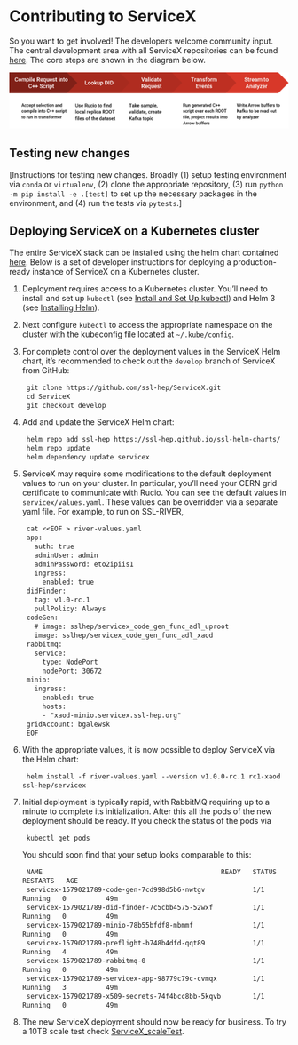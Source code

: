 # Contributing to ServiceX

So you want to get involved! The developers welcome community input. The central development area
with all ServiceX repositories can be found [here](https://github.com/ssl-hep). The core steps are
shown in the diagram below.

![Development](../img/develop.png)

## Testing new changes

[Instructions for testing new changes. Broadly (1) setup testing environment via ``conda`` or
``virtualenv``, (2) clone the appropriate repository, (3) run ``python -m pip install -e .[test]``
to set up the necessary packages in the environment, and (4) run the tests via ``pytests``.]

## Deploying ServiceX on a Kubernetes cluster

The entire ServiceX stack can be installed using the helm chart contained
[here](https://github.com/ssl-hep/ServiceX). Below is a set of developer instructions for deploying
a production-ready instance of ServiceX on a Kubernetes cluster.

1. Deployment requires access to a Kubernetes cluster. You’ll need to install and set up
``kubectl`` (see
[Install and Set Up kubectl](https://kubernetes.io/docs/tasks/tools/install-kubectl/)) and Helm 3
(see [Installing Helm](https://helm.sh/docs/intro/install/)).

2. Next configure ``kubectl`` to access the appropriate namespace on the cluster with the
kubeconfig file located at ``~/.kube/config``.

3. For complete control over the deployment values in the ServiceX Helm chart, it’s recommended to
check out the ``develop`` branch of ServiceX from GitHub:

        git clone https://github.com/ssl-hep/ServiceX.git
        cd ServiceX
        git checkout develop

4. Add and update the ServiceX Helm chart:

        helm repo add ssl-hep https://ssl-hep.github.io/ssl-helm-charts/
        helm repo update
        helm dependency update servicex

5. ServiceX may require some modifications to the default deployment values to run on your cluster.
In particular, you’ll need your CERN grid certificate to communicate with Rucio. You can see the
default values in ``servicex/values.yaml``. These values can be overridden via a separate yaml
file. For example, to run on SSL-RIVER,

        cat <<EOF > river-values.yaml
        app:
          auth: true
          adminUser: admin
          adminPassword: eto2ipiis1
          ingress:
            enabled: true
        didFinder:
          tag: v1.0-rc.1
          pullPolicy: Always
        codeGen:
          # image: sslhep/servicex_code_gen_func_adl_uproot
          image: sslhep/servicex_code_gen_func_adl_xaod
        rabbitmq:
          service:
            type: NodePort
            nodePort: 30672
        minio:
          ingress:
            enabled: true
            hosts:
            - "xaod-minio.servicex.ssl-hep.org"
        gridAccount: bgalewsk
        EOF

6. With the appropriate values, it is now possible to deploy ServiceX via the Helm chart:

        helm install -f river-values.yaml --version v1.0.0-rc.1 rc1-xaod ssl-hep/servicex

7. Initial deployment is typically rapid, with RabbitMQ requiring up to a minute to complete its
initialization. After this all the pods of the new deployment should be ready. If you check the
status of the pods via

        kubectl get pods

    You should soon find that your setup looks comparable to this:

        NAME                                             READY   STATUS    RESTARTS   AGE
        servicex-1579021789-code-gen-7cd998d5b6-nwtgv            1/1     Running   0          49m
        servicex-1579021789-did-finder-7c5cbb4575-52wxf          1/1     Running   0          49m
        servicex-1579021789-minio-78b55bfdf8-mbmmf               1/1     Running   0          49m
        servicex-1579021789-preflight-b748b4dfd-qqt89            1/1     Running   4          49m
        servicex-1579021789-rabbitmq-0                           1/1     Running   0          49m
        servicex-1579021789-servicex-app-98779c79c-cvmqx         1/1     Running   3          49m
        servicex-1579021789-x509-secrets-74f4bcc8bb-5kqvb        1/1     Running   0          49m

8. The new ServiceX deployment should now be ready for business. To try a 10TB scale test check
[ServiceX_scaleTest](https://drive.google.com/open?id=1i5dHWMDEJk5dW0PbxGzo_ccKb8ViP9TCFaS_VpzWAUk).
